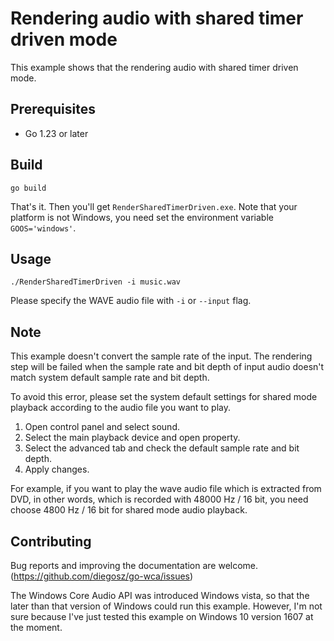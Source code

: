 # Rendering audio with shared timer driven mode

This example shows that the rendering audio with shared timer driven mode.

## Prerequisites

- Go 1.23 or later

## Build

```console
go build
```

That's it. Then you'll get `RenderSharedTimerDriven.exe`. Note that your platform is not Windows, you need set the environment variable `GOOS='windows'`.

## Usage

```console
./RenderSharedTimerDriven -i music.wav
```

Please specify the WAVE audio file with `-i` or `--input` flag.

## Note

This example doesn't convert the sample rate of the input. The rendering step will be failed when the sample rate and bit depth of input audio doesn't match system default sample rate and bit depth.

To avoid this error, please set the system default settings for shared mode playback according to the audio file you want to play.

1. Open control panel and select sound.
1. Select the main playback device and open property.
1. Select the advanced tab and check the default sample rate and bit depth.
1. Apply changes.

For example, if you want to play the wave audio file which is extracted from DVD, in other words, which is recorded with 48000 Hz / 16 bit, you need choose 4800 Hz / 16 bit for shared mode audio playback.

## Contributing

Bug reports and improving the documentation are welcome. (https://github.com/diegosz/go-wca/issues)

The Windows Core Audio API was introduced Windows vista, so that the later than that version of Windows could run this example. However, I'm not sure because I've just tested this example on Windows 10 version 1607 at the moment.
